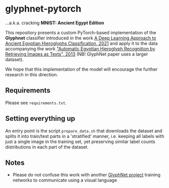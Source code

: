 # glyphnet-pytorch
...a.k.a. cracking **MNIST: Ancient Egypt Edition**

This repository presents a custom PyTorch-based implementation of the **Glyphnet** 
classifier introduced in the work [A Deep Learning Approach 
to Ancient Egyptian Hieroglyphs 
Classification, 2021](https://ieeexplore.ieee.org/stamp/stamp.jsp?arnumber=9528382) 
and apply it to the data accompanying the work ["Automatic Egyptian 
Hieroglyph Recognition by Retrieving Images as Texts", 2013](https://jvgemert.github.io/pub/FrankenACMMM13egyptian.pdf) 
(NB! GlyphNet paper uses a larger dataset).

We hope that this implementation of the model will encourage
the further research in this direction.

## Requirements

Please see `requirements.txt`.

## Setting everything up

An entry point is the script `prepare_data.sh` that downloads the dataset and splits it into train/test 
parts in a 'stratified' manner, i.e. keeping all labels with just a single image in the training set, 
yet preserving similar label counts distributions in each part of the dataset. 

## Notes

* Please do not confuse this work with another [GlyphNet project](https://github.com/noahtren/GlyphNet) 
training networks to communicate using a visual language
